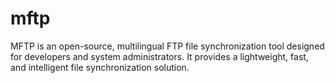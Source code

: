 # mftp
MFTP is an open-source, multilingual FTP file synchronization tool designed for developers and system administrators. It provides a lightweight, fast, and intelligent file synchronization solution.
